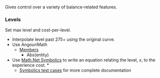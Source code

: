 ﻿Gives control over a variety of balance-related features.



### Levels

Set max level and cost-per-level.

* Interpolate level past 275+ using the original curve.
* Use AngouriMath
  * [Members](https://am.angouri.org/docs/AngouriMath/MathS.html)
    * Abs(entity)
* Use [Math.Net Symbolics](https://github.com/mathnet/mathnet-symbolics) to write an equation relating the level, *x*, to the experience cost.
  * 
  * [Symbolics test cases](https://raw.githubusercontent.com/mathnet/mathnet-symbolics/master/src/Symbolics.Tests/Tests.fs) for more complete documentation





